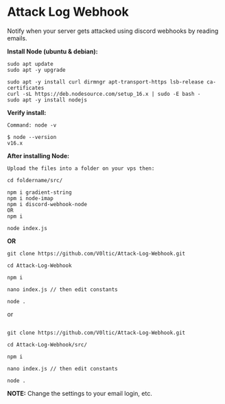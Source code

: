 # Attack Log Webhook
 Notify when your server gets attacked using discord webhooks by reading emails.

**Install Node (ubuntu & debian):**
```
sudo apt update
sudo apt -y upgrade

sudo apt -y install curl dirmngr apt-transport-https lsb-release ca-certificates
curl -sL https://deb.nodesource.com/setup_16.x | sudo -E bash -
sudo apt -y install nodejs
```

**Verify install:**
```
Command: node -v

$ node --version
v16.x
```

**After installing Node:**
```
Upload the files into a folder on your vps then:

cd foldername/src/

npm i gradient-string
npm i node-imap
npm i discord-webhook-node
OR
npm i

node index.js
```
**OR**
```
git clone https://github.com/V0ltic/Attack-Log-Webhook.git

cd Attack-Log-Webhook

npm i

nano index.js // then edit constants

node .
```

or

```

git clone https://github.com/V0ltic/Attack-Log-Webhook.git

cd Attack-Log-Webhook/src/

npm i

nano index.js // then edit constants

node .
```

**NOTE:** Change the settings to your email login, etc.
